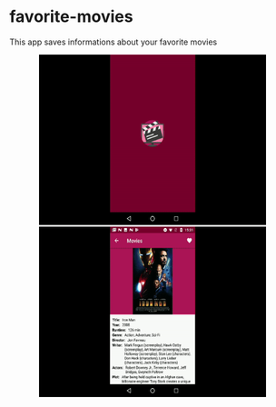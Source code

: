 # favorite-movies
This app saves informations about your favorite movies

<p align="center">
    <img src="appmovie.gif" alt="App demo"
    width="400" height="300">
    <img src="appmovie2.gif" alt="App demo"
    width="400" height="300">
</p>
